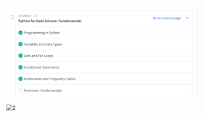![1](https://github.com/MARKJH16/open_hardware/blob/master/1.png)

![2](https://github.com/MARKJH16/open_hardware/blob/master/2.png)
